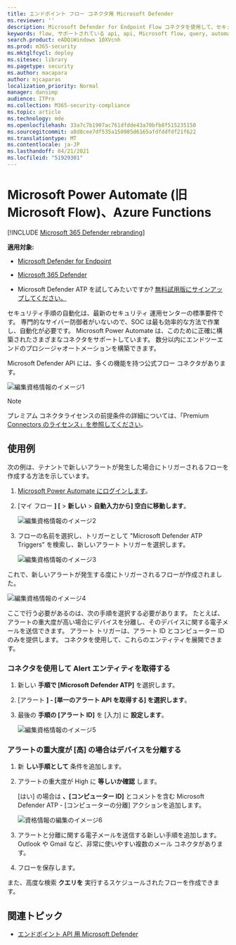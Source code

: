 ```yaml
---
title: エンドポイント フロー コネクタ用 Microsoft Defender
ms.reviewer: ''
description: Microsoft Defender for Endpoint Flow コネクタを使用して、セキュリティを自動化し、テナントで新しいアラートが発生するといつでもトリガーされるフローを作成します。
keywords: flow, サポートされている api, api, Microsoft flow, query, automation
search.product: eADQiWindows 10XVcnh
ms.prod: m365-security
ms.mktglfcycl: deploy
ms.sitesec: library
ms.pagetype: security
ms.author: macapara
author: mjcaparas
localization_priority: Normal
manager: dansimp
audience: ITPro
ms.collection: M365-security-compliance
ms.topic: article
ms.technology: mde
ms.openlocfilehash: 33a7c7b1907ac761dfdde43a70bfb8f515235150
ms.sourcegitcommit: a8d8cee7df535a150985d6165afdfddfdf21f622
ms.translationtype: MT
ms.contentlocale: ja-JP
ms.lasthandoff: 04/21/2021
ms.locfileid: "51929301"
---
```

# <a name="microsoft-power-automate-formerly-microsoft-flow-and-azure-functions"></a>Microsoft Power Automate (旧 Microsoft Flow)、Azure Functions

[!INCLUDE [Microsoft 365 Defender rebranding](../../includes/microsoft-defender.md)]

**適用対象:**
- [Microsoft Defender for Endpoint](https://go.microsoft.com/fwlink/p/?linkid=2154037)
- [Microsoft 365 Defender](https://go.microsoft.com/fwlink/?linkid=2118804)


- Microsoft Defender ATP を試してみたいですか? [無料試用版にサインアップしてください。](https://www.microsoft.com/microsoft-365/windows/microsoft-defender-atp?ocid=docs-wdatp-exposedapis-abovefoldlink) 

セキュリティ手順の自動化は、最新のセキュリティ 運用センターの標準要件です。 専門的なサイバー防御者がいないので、SOC は最も効率的な方法で作業し、自動化が必要です。 Microsoft Power Automate は、このために正確に構築されたさまざまなコネクタをサポートしています。 数分以内にエンドツーエンドのプロシージャオートメーションを構築できます。

Microsoft Defender API には、多くの機能を持つ公式フロー コネクタがあります。

![編集資格情報のイメージ1](images/api-flow-0.png)

> [!NOTE]
> プレミアム コネクタライセンスの前提条件の詳細については、「Premium [Connectors のライセンス」を参照してください](https://docs.microsoft.com/power-automate/triggers-introduction#licensing-for-premium-connectors)。


## <a name="usage-example"></a>使用例

次の例は、テナントで新しいアラートが発生した場合にトリガーされるフローを作成する方法を示しています。

1. [Microsoft Power Automate にログインします](https://flow.microsoft.com)。

2. [マイ フロー **] [**  >  **新しい**  >  **自動入力から] 空白に移動します**。

    ![編集資格情報のイメージ2](images/api-flow-1.png)

3. フローの名前を選択し、トリガーとして "Microsoft Defender ATP Triggers" を検索し、新しいアラート トリガーを選択します。

    ![編集資格情報のイメージ3](images/api-flow-2.png)

これで、新しいアラートが発生する度にトリガーされるフローが作成されました。

![編集資格情報のイメージ4](images/api-flow-3.png)

ここで行う必要があるのは、次の手順を選択する必要があります。
たとえば、アラートの重大度が高い場合にデバイスを分離し、そのデバイスに関する電子メールを送信できます。
アラート トリガーは、アラート ID とコンピューター ID のみを提供します。 コネクタを使用して、これらのエンティティを展開できます。

### <a name="get-the-alert-entity-using-the-connector"></a>コネクタを使用して Alert エンティティを取得する

1. 新しい **手順で [Microsoft Defender ATP]** を選択します。

2. [アラート **] - [単一のアラート API を取得する] を選択します**。

3. 最後の **手順の [アラート ID]** を [入力] に **設定します**。

    ![編集資格情報のイメージ5](images/api-flow-4.png)

### <a name="isolate-the-device-if-the-alerts-severity-is-high"></a>アラートの重大度が [高] の場合はデバイスを分離する

1. 新 **しい手順として** 条件を追加します。

2. アラートの重大度が High に **等しいか確認** します。

   [はい] の場合は **、[コンピューター ID]** とコメントを含む Microsoft Defender ATP - [コンピューターの分離] アクションを追加します。

    ![資格情報の編集のイメージ6](images/api-flow-5.png)

3. アラートと分離に関する電子メールを送信する新しい手順を追加します。 Outlook や Gmail など、非常に使いやすい複数のメール コネクタがあります。

4. フローを保存します。

また、高度な検索 **クエリを** 実行するスケジュールされたフローを作成できます。

## <a name="related-topic"></a>関連トピック
- [エンドポイント API 用 Microsoft Defender](apis-intro.md)
